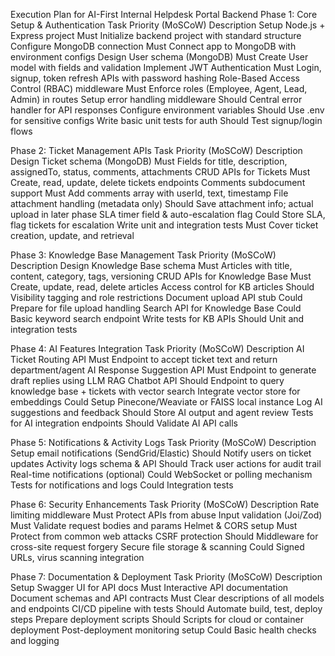 Execution Plan for AI-First Internal Helpdesk Portal Backend
Phase 1: Core Setup & Authentication
Task	Priority (MoSCoW)	Description
Setup Node.js + Express project	Must	Initialize backend project with standard structure
Configure MongoDB connection	Must	Connect app to MongoDB with environment configs
Design User schema (MongoDB)	Must	Create User model with fields and validation
Implement JWT Authentication	Must	Login, signup, token refresh APIs with password hashing
Role-Based Access Control (RBAC) middleware	Must	Enforce roles (Employee, Agent, Lead, Admin) in routes
Setup error handling middleware	Should	Central error handler for API responses
Configure environment variables	Should	Use .env for sensitive configs
Write basic unit tests for auth	Should	Test signup/login flows

Phase 2: Ticket Management APIs
Task	Priority (MoSCoW)	Description
Design Ticket schema (MongoDB)	Must	Fields for title, description, assignedTo, status, comments, attachments
CRUD APIs for Tickets	Must	Create, read, update, delete tickets endpoints
Comments subdocument support	Must	Add comments array with userId, text, timestamp
File attachment handling (metadata only)	Should	Save attachment info; actual upload in later phase
SLA timer field & auto-escalation flag	Could	Store SLA, flag tickets for escalation
Write unit and integration tests	Must	Cover ticket creation, update, and retrieval

Phase 3: Knowledge Base Management
Task	Priority (MoSCoW)	Description
Design Knowledge Base schema	Must	Articles with title, content, category, tags, versioning
CRUD APIs for Knowledge Base	Must	Create, update, read, delete articles
Access control for KB articles	Should	Visibility tagging and role restrictions
Document upload API stub	Could	Prepare for file upload handling
Search API for Knowledge Base	Could	Basic keyword search endpoint
Write tests for KB APIs	Should	Unit and integration tests

Phase 4: AI Features Integration
Task	Priority (MoSCoW)	Description
AI Ticket Routing API	Must	Endpoint to accept ticket text and return department/agent
AI Response Suggestion API	Must	Endpoint to generate draft replies using LLM
RAG Chatbot API	Should	Endpoint to query knowledge base + tickets with vector search
Integrate vector store for embeddings	Could	Setup Pinecone/Weaviate or FAISS local instance
Log AI suggestions and feedback	Should	Store AI output and agent review
Tests for AI integration endpoints	Should	Validate AI API calls

Phase 5: Notifications & Activity Logs
Task	Priority (MoSCoW)	Description
Setup email notifications (SendGrid/Elastic)	Should	Notify users on ticket updates
Activity logs schema & API	Should	Track user actions for audit trail
Real-time notifications (optional)	Could	WebSocket or polling mechanism
Tests for notifications and logs	Could	Integration tests

Phase 6: Security Enhancements
Task	Priority (MoSCoW)	Description
Rate limiting middleware	Must	Protect APIs from abuse
Input validation (Joi/Zod)	Must	Validate request bodies and params
Helmet & CORS setup	Must	Protect from common web attacks
CSRF protection	Should	Middleware for cross-site request forgery
Secure file storage & scanning	Could	Signed URLs, virus scanning integration

Phase 7: Documentation & Deployment
Task	Priority (MoSCoW)	Description
Setup Swagger UI for API docs	Must	Interactive API documentation
Document schemas and API contracts	Must	Clear descriptions of all models and endpoints
CI/CD pipeline with tests	Should	Automate build, test, deploy steps
Prepare deployment scripts	Should	Scripts for cloud or container deployment
Post-deployment monitoring setup	Could	Basic health checks and logging
